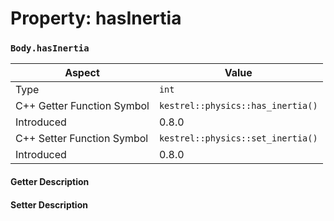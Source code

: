 
# Property: hasInertia
### `Body.hasInertia`

| Aspect | Value |
| --- | --- |
| Type | `int` |
| C++ Getter Function Symbol | `kestrel::physics::has_inertia()` |
| Introduced | 0.8.0 |
| C++ Setter Function Symbol | `kestrel::physics::set_inertia()` |
| Introduced | 0.8.0 |

#### Getter Description

#### Setter Description

